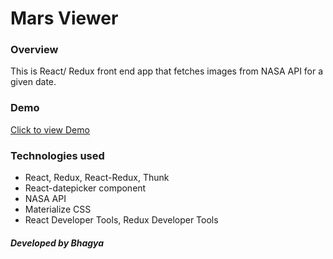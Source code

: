 # Mars Viewer

### Overview

This is React/ Redux front end app that fetches images from NASA API for a given date.

### Demo
[Click to view Demo](https://mars-viewer.herokuapp.com/)

### Technologies used

* React, Redux, React-Redux, Thunk
* React-datepicker component
* NASA API
* Materialize CSS
* React Developer Tools, Redux Developer Tools

##### Developed by Bhagya